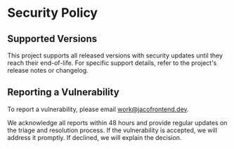 # Security Policy

## Supported Versions

This project supports all released versions with security updates until they reach their end-of-life. For specific support details, refer to the project's release notes or changelog.

## Reporting a Vulnerability

To report a vulnerability, please email work@jacofrontend.dev.

We acknowledge all reports within 48 hours and provide regular updates on the triage and resolution process. If the vulnerability is accepted, we will address it promptly. If declined, we will explain the decision.
